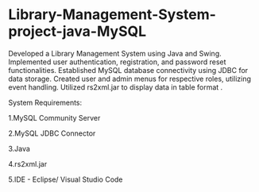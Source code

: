# Library-Management-System-project-java-MySQL
Developed a Library Management System using Java and Swing. Implemented user authentication, registration, and password reset functionalities. Established MySQL database connectivity using JDBC for data storage.  Created user and admin menus for respective roles, utilizing event handling.  Utilized rs2xml.jar to display data in table format .

System Requirements:

1.MySQL Community Server

2.MySQL JDBC Connector

3.Java

4.rs2xml.jar

5.IDE - Eclipse/ Visual Studio Code
